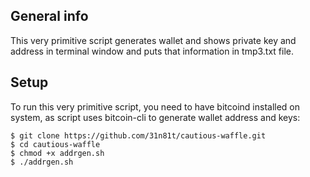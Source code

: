 ## General info
This very primitive script generates wallet and shows private key and address in terminal window and puts that information in tmp3.txt file.

## Setup
To run this very primitive script, you need to have bitcoind installed on system, as script uses bitcoin-cli to generate wallet address and keys:

```
$ git clone https://github.com/31n81t/cautious-waffle.git
$ cd cautious-waffle
$ chmod +x addrgen.sh
$ ./addrgen.sh
```
